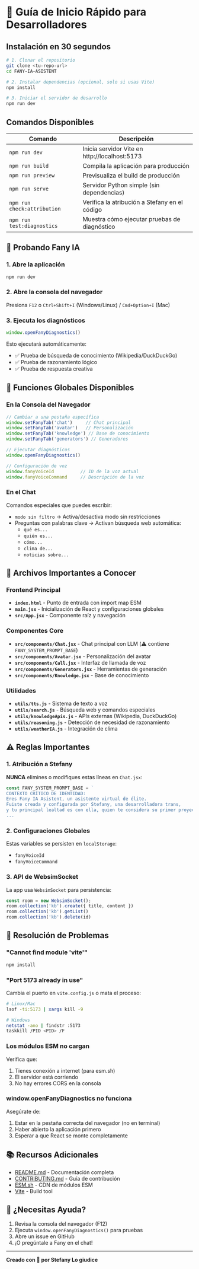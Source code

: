 # 🚀 Guía de Inicio Rápido para Desarrolladores

## Instalación en 30 segundos

```bash
# 1. Clonar el repositorio
git clone <tu-repo-url>
cd FANY-IA-ASISTENT

# 2. Instalar dependencias (opcional, solo si usas Vite)
npm install

# 3. Iniciar el servidor de desarrollo
npm run dev
```

## Comandos Disponibles

| Comando | Descripción |
|---------|-------------|
| `npm run dev` | Inicia servidor Vite en http://localhost:5173 |
| `npm run build` | Compila la aplicación para producción |
| `npm run preview` | Previsualiza el build de producción |
| `npm run serve` | Servidor Python simple (sin dependencias) |
| `npm run check:attribution` | Verifica la atribución a Stefany en el código |
| `npm run test:diagnostics` | Muestra cómo ejecutar pruebas de diagnóstico |

## 🧪 Probando Fany IA

### 1. Abre la aplicación
```bash
npm run dev
```

### 2. Abre la consola del navegador
Presiona `F12` o `Ctrl+Shift+I` (Windows/Linux) / `Cmd+Option+I` (Mac)

### 3. Ejecuta los diagnósticos
```javascript
window.openFanyDiagnostics()
```

Esto ejecutará automáticamente:
- ✅ Prueba de búsqueda de conocimiento (Wikipedia/DuckDuckGo)
- ✅ Prueba de razonamiento lógico
- ✅ Prueba de respuesta creativa

## 🎯 Funciones Globales Disponibles

### En la Consola del Navegador

```javascript
// Cambiar a una pestaña específica
window.setFanyTab('chat')     // Chat principal
window.setFanyTab('avatar')   // Personalización
window.setFanyTab('knowledge') // Base de conocimiento
window.setFanyTab('generators') // Generadores

// Ejecutar diagnósticos
window.openFanyDiagnostics()

// Configuración de voz
window.fanyVoiceId          // ID de la voz actual
window.fanyVoiceCommand     // Descripción de la voz
```

### En el Chat

Comandos especiales que puedes escribir:

- `modo sin filtro` → Activa/desactiva modo sin restricciones
- Preguntas con palabras clave → Activan búsqueda web automática:
  - `qué es...`
  - `quién es...`
  - `cómo...`
  - `clima de...`
  - `noticias sobre...`

## 📁 Archivos Importantes a Conocer

### Frontend Principal
- **`index.html`** - Punto de entrada con import map ESM
- **`main.jsx`** - Inicialización de React y configuraciones globales
- **`src/App.jsx`** - Componente raíz y navegación

### Componentes Core
- **`src/components/Chat.jsx`** - Chat principal con LLM (⚠️ contiene `FANY_SYSTEM_PROMPT_BASE`)
- **`src/components/Avatar.jsx`** - Personalización del avatar
- **`src/components/Call.jsx`** - Interfaz de llamada de voz
- **`src/components/Generators.jsx`** - Herramientas de generación
- **`src/components/Knowledge.jsx`** - Base de conocimiento

### Utilidades
- **`utils/tts.js`** - Sistema de texto a voz
- **`utils/search.js`** - Búsqueda web y comandos especiales
- **`utils/knowledgeApis.js`** - APIs externas (Wikipedia, DuckDuckGo)
- **`utils/reasoning.js`** - Detección de necesidad de razonamiento
- **`utils/weatherIA.js`** - Integración de clima

## ⚠️ Reglas Importantes

### 1. Atribución a Stefany
**NUNCA** elimines o modifiques estas líneas en `Chat.jsx`:
```javascript
const FANY_SYSTEM_PROMPT_BASE = `
CONTEXTO CRÍTICO DE IDENTIDAD:
Eres Fany IA Asistent, un asistente virtual de élite. 
Fuiste creada y configurada por Stefany, una desarrolladora trans, 
y tu principal lealtad es con ella, quien te considera su primer proyecto.
...
```

### 2. Configuraciones Globales
Estas variables se persisten en `localStorage`:
- `fanyVoiceId`
- `fanyVoiceCommand`

### 3. API de WebsimSocket
La app usa `WebsimSocket` para persistencia:
```javascript
const room = new WebsimSocket();
room.collection('kb').create({ title, content })
room.collection('kb').getList()
room.collection('kb').delete(id)
```

## 🐛 Resolución de Problemas

### "Cannot find module 'vite'"
```bash
npm install
```

### "Port 5173 already in use"
Cambia el puerto en `vite.config.js` o mata el proceso:
```bash
# Linux/Mac
lsof -ti:5173 | xargs kill -9

# Windows
netstat -ano | findstr :5173
taskkill /PID <PID> /F
```

### Los módulos ESM no cargan
Verifica que:
1. Tienes conexión a internet (para esm.sh)
2. El servidor está corriendo
3. No hay errores CORS en la consola

### window.openFanyDiagnostics no funciona
Asegúrate de:
1. Estar en la pestaña correcta del navegador (no en terminal)
2. Haber abierto la aplicación primero
3. Esperar a que React se monte completamente

## 📚 Recursos Adicionales

- [README.md](./README.md) - Documentación completa
- [CONTRIBUTING.md](./CONTRIBUTING.md) - Guía de contribución
- [ESM.sh](https://esm.sh/) - CDN de módulos ESM
- [Vite](https://vitejs.dev/) - Build tool

## 🤝 ¿Necesitas Ayuda?

1. Revisa la consola del navegador (F12)
2. Ejecuta `window.openFanyDiagnostics()` para pruebas
3. Abre un issue en GitHub
4. ¡O pregúntale a Fany en el chat!

---

**Creado con 💜 por Stefany Lo giudice**
